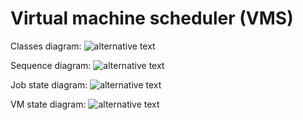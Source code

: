 # Virtual machine scheduler (VMS)

Classes diagram:
![alternative text](http://www.plantuml.com/plantuml/proxy?cache=no&src=https://raw.githubusercontent.com/yutsareva/vm-scheduler/main/docs/uml-diagrams/classes.puml)

Sequence diagram:
![alternative text](http://www.plantuml.com/plantuml/proxy?cache=no&src=https://raw.githubusercontent.com/yutsareva/vm-scheduler/main/docs/uml-diagrams/workflow.puml)

Job state diagram:
![alternative text](http://www.plantuml.com/plantuml/proxy?cache=no&src=https://raw.githubusercontent.com/yutsareva/vm-scheduler/main/docs/uml-diagrams/job_state.puml)

VM state diagram:
![alternative text](http://www.plantuml.com/plantuml/proxy?cache=no&src=https://raw.githubusercontent.com/yutsareva/vm-scheduler/main/docs/uml-diagrams/vm_state.puml)

<!---
## Scenario (TBD refine)

- Initialize VMS with AWS/Azure credentials to allocate VMs from his Amazon/Azure accounts.
- Specify restrictions on VM / cpu allocated count.
- Register several `tasks` -- docker images to launch.
- Specify VM-spaces: sets of VMs are destined to launch specific tasks.
- Specify strategies to launch VMs (use on-demand/spot instances, always keep some idle VMs to reduce
  VM allocation and initialization time etc)
- `Tasks` are provided by client docker images that are parametrazed with some input data. `Tasks` can generate some output data
  (logs / task result) that should be saved to some persistent storage for some finite time.

## Architecture
<img src="./docs/scheduler-schema.drawio.svg?raw=true" width="800">

### Sequence diagram
<img src="./docs/vm_scheduler_seq_v3.drawio.svg?raw=true" width="800">

## Entities (TBD refine)

### Tasks & VMs Storage
- Stores status of tasks
- Stores data about allocated and terminated VMs
- Assumed to have two implementations:
  - Postgres with Optimistic Concurrent Locking model
  - Postgres for storing finished tasks and Zookeeper for storing current plan
- Interfaces: https://github.com/yutsareva/vm-scheduler/tree/main/libs/task_storage

### Output/input storage
- Stores tasks' inputs/outputs

### Core Scheduler
- Gets info about all tasks for the client (required cpu, memory, job count), allocated VMs
  and finds an appropriate VM or decides to allocate a new one to launch the task.
- VM Assigner is a part of core scheduler
  - Implements an algorithm to choose VMs for tasks
- Interfaces: https://github.com/yutsareva/vm-scheduler/tree/main/libs/scheduler

### Allocator
- Allocates new VMs
- Terminates idle VMs
- Cloud Client implements communication with cloud providers
- Interfaces: https://github.com/yutsareva/vm-scheduler/tree/main/libs/allocator

### Agent
- Launches on allocated instaces
- Pulls assigned tasks
- Launches tasks
- Pushes tasks' states to scheduler

### Failure Detector
- Monitors state of launched tasks, allocated instances
- Finds failed tasks / failed instances

### DockerHub
- Stores docker images

### Task Registry
- Server base

## API (TBD refine)
### Server API for users
- Register client profile (provides credentials to allocate instances from their cloud account)
- Register task types (docker images)
- Register VM-spaces
- Launch task
- Get status of task
- Get state/result of task
- Get stats
- Get profile info/stats
### Server API for agents running on allocated instances (TBD)


## Code (-design/-style) rules
- Clean architecture - any usage of db/storage/another service should be an interface
- No exceptions are expected to be catched from library calls, Result<error, value> should be used
-->
